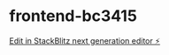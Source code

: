 # frontend-bc3415

[Edit in StackBlitz next generation editor ⚡️](https://stackblitz.com/~/github.com/advaitbd/frontend-bc3415)